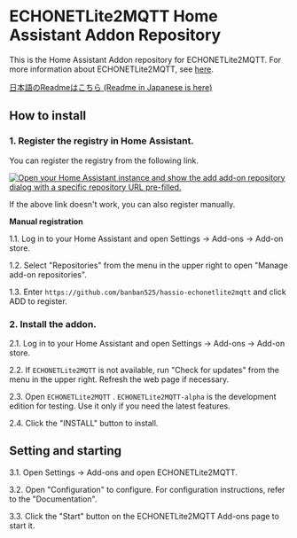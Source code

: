 ECHONETLite2MQTT Home Assistant Addon Repository
====================================================

This is the Home Assistant Addon repository for ECHONETLite2MQTT.
For more information about ECHONETLite2MQTT, see [here](https://github.com/banban525/echonetlite2mqtt).

[日本語のReadmeはこちら (Readme in Japanese is here)](README.ja.md)

## How to install

### 1. Register the registry in Home Assistant.

You can register the registry from the following link.

   [![Open your Home Assistant instance and show the add add-on repository dialog with a specific repository URL pre-filled.](https://my.home-assistant.io/badges/supervisor_add_addon_repository.svg)](https://my.home-assistant.io/redirect/supervisor_add_addon_repository/?repository_url=https%3A%2F%2Fgithub.com%2Fzigbee2mqtt%2Fhassio-zigbee2mqtt)


If the above link doesn't work, you can also register manually.

__Manual registration__

1.1. Log in to your Home Assistant and open Settings → Add-ons → Add-on store.

1.2. Select "Repositories" from the menu in the upper right to open "Manage add-on repositories".

1.3. Enter `https://github.com/banban525/hassio-echonetlite2mqtt` and click ADD to register.

### 2. Install the addon.

2.1. Log in to your Home Assistant and open Settings → Add-ons → Add-on store.

2.2. If `ECHONETLite2MQTT` is not available, run "Check for updates" from the menu in the upper right. Refresh the web page if necessary.

2.3. Open `ECHONETLite2MQTT` . `ECHONETLite2MQTT-alpha` is the development edition for testing. Use it only if you need the latest features.

2.4. Click the "INSTALL" button to install.

## Setting and starting

3.1. Open Settings → Add-ons and open ECHONETLite2MQTT.

3.2. Open "Configuration" to configure. For configuration instructions, refer to the "Documentation".

3.3. Click the "Start" button on the ECHONETLite2MQTT Add-ons page to start it.

